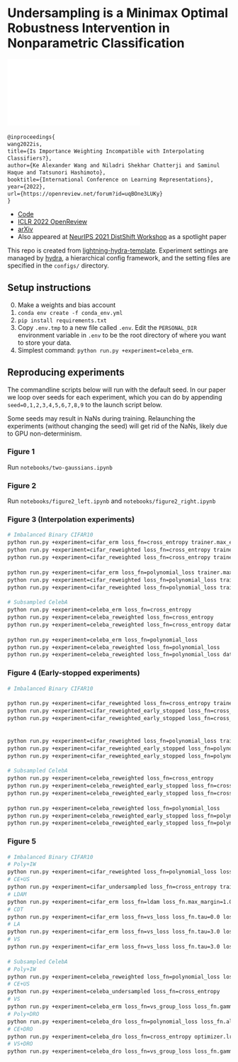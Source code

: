 # Undersampling is a Minimax Optimal Robustness Intervention in Nonparametric Classification

![Polynomially-tailed loss correcting for distribution shift](media/linear_intuition.pdf)
```
@inproceedings{
wang2022is,
title={Is Importance Weighting Incompatible with Interpolating Classifiers?},
author={Ke Alexander Wang and Niladri Shekhar Chatterji and Saminul Haque and Tatsunori Hashimoto},
booktitle={International Conference on Learning Representations},
year={2022},
url={https://openreview.net/forum?id=uqBOne3LUKy}
}
```

- [Code](https://github.com/KeAWang/importance-weighting-interpolating-classifiers)
- [ICLR 2022 OpenReview](https://openreview.net/forum?id=uqBOne3LUKy)
- [arXiv](https://arxiv.org/abs/2112.12986)
- Also appeared at [NeurIPS 2021 DistShift Workshop](https://sites.google.com/view/distshift2021) as a spotlight paper

This repo is created from [lightning-hydra-template](https://github.com/ashleve/lightning-hydra-template).
Experiment settings are managed by [hydra](https://hydra.cc/), a hierarchical config framework, and the setting files are specified in the `configs/` directory.

## Setup instructions

0. Make a weights and bias account
1. `conda env create -f conda_env.yml`
2. `pip install requirements.txt`
3. Copy `.env.tmp` to a new file called `.env`. Edit the `PERSONAL_DIR` environment variable in `.env` to be the root directory of where you want to store your data.
4. Simplest command: `python run.py +experiment=celeba_erm`.

## Reproducing experiments

The commandline scripts below will run with the default seed. In our paper we loop over seeds for each experiment, which you can do by appending `seed=0,1,2,3,4,5,6,7,8,9` to the launch script below.

Some seeds may result in NaNs during training. Relaunching the experiments (without changing the seed) will get rid of the NaNs, likely due to GPU non-determinism.

### Figure 1

Run `notebooks/two-gaussians.ipynb`

### Figure 2

Run `notebooks/figure2_left.ipynb` and `notebooks/figure2_right.ipynb`

### Figure 3 (Interpolation experiments)

```bash
# Imbalanced Binary CIFAR10
python run.py +experiment=cifar_erm loss_fn=cross_entropy trainer.max_epochs=400
python run.py +experiment=cifar_reweighted loss_fn=cross_entropy trainer.max_epochs=400
python run.py +experiment=cifar_reweighted loss_fn=cross_entropy trainer.max_epochs=400 datamodule.train_weight_exponent=1.5 optimizer.momentum=0. optimizer.lr=0.008 

python run.py +experiment=cifar_erm loss_fn=polynomial_loss trainer.max_epochs=400
python run.py +experiment=cifar_reweighted loss_fn=polynomial_loss trainer.max_epochs=400
python run.py +experiment=cifar_reweighted loss_fn=polynomial_loss trainer.max_epochs=400 datamodule.train_weight_exponent=1.5 optimizer.momentum=0. optimizer.lr=0.008 

# Subsampled CelebA
python run.py +experiment=celeba_erm loss_fn=cross_entropy 
python run.py +experiment=celeba_reweighted loss_fn=cross_entropy 
python run.py +experiment=celeba_reweighted loss_fn=cross_entropy datamodule.train_weight_exponent=2.0 trainer.max_epochs=100

python run.py +experiment=celeba_erm loss_fn=polynomial_loss
python run.py +experiment=celeba_reweighted loss_fn=polynomial_loss
python run.py +experiment=celeba_reweighted loss_fn=polynomial_loss datamodule.train_weight_exponent=2.0 trainer.max_epochs=100
```

### Figure 4 (Early-stopped experiments)

```bash
# Imbalanced Binary CIFAR10

python run.py +experiment=cifar_reweighted loss_fn=cross_entropy trainer.max_epochs=400
python run.py +experiment=cifar_reweighted_early_stopped loss_fn=cross_entropy trainer.max_epochs=400
python run.py +experiment=cifar_reweighted_early_stopped loss_fn=cross_entropy trainer.max_epochs=400 datamodule.train_weight_exponent=1.5 optimizer.momentum=0. optimizer.lr=0.008 


python run.py +experiment=cifar_reweighted loss_fn=polynomial_loss trainer.max_epochs=400
python run.py +experiment=cifar_reweighted_early_stopped loss_fn=polynomial_loss trainer.max_epochs=400
python run.py +experiment=cifar_reweighted_early_stopped loss_fn=polynomial_loss trainer.max_epochs=400 datamodule.train_weight_exponent=1.5 optimizer.momentum=0. optimizer.lr=0.008 

# Subsampled CelebA
python run.py +experiment=celeba_reweighted loss_fn=cross_entropy 
python run.py +experiment=celeba_reweighted_early_stopped loss_fn=cross_entropy
python run.py +experiment=celeba_reweighted_early_stopped loss_fn=cross_entropy datamodule.train_weight_exponent=2.0 trainer.max_epochs=100

python run.py +experiment=celeba_reweighted loss_fn=polynomial_loss
python run.py +experiment=celeba_reweighted_early_stopped loss_fn=polynomial_loss
python run.py +experiment=celeba_reweighted_early_stopped loss_fn=polynomial_loss datamodule.train_weight_exponent=2.0 trainer.max_epochs=100

```

### Figure 5

```bash
# Imbalanced Binary CIFAR10
# Poly+IW
python run.py +experiment=cifar_reweighted loss_fn=polynomial_loss loss_fn.alpha=2.0 datamodule.train_weight_exponent=3.0 optimizer.momentum=0. optimizer.lr=0.08 trainer.max_epochs=600
# CE+US
python run.py +experiment=cifar_undersampled loss_fn=cross_entropy trainer.max_epochs=600
# LDAM
python run.py +experiment=cifar_erm loss_fn=ldam loss_fn.max_margin=1.0 loss_fn.num_per_class="[4000, 400]" trainer.max_epochs=300 optimizer.lr=0.01
# CDT
python run.py +experiment=cifar_erm loss_fn=vs_loss loss_fn.tau=0.0 loss_fn.gamma=0.5 loss_fn.num_per_class="[4000, 400]" trainer.max_epochs=300 optimizer.lr=0.01
# LA
python run.py +experiment=cifar_erm loss_fn=vs_loss loss_fn.tau=3.0 loss_fn.gamma=0.0 loss_fn.num_per_class="[4000,400]" trainer.max_epochs=300 optimizer.lr=0.01
# VS
python run.py +experiment=cifar_erm loss_fn=vs_loss loss_fn.tau=3.0 loss_fn.gamma=0.3 loss_fn.num_per_class="[4000,400]" trainer.max_epochs=300 optimizer.lr=0.01

# Subsampled CelebA
# Poly+IW
python run.py +experiment=celeba_reweighted loss_fn=polynomial_loss loss_fn.alpha=2.0 datamodule.train_weight_exponent=2.5 trainer.max_epochs=200
# CE+US
python run.py +experiment=celeba_undersampled loss_fn=cross_entropy
# VS
python run.py +experiment=celeba_erm loss_fn=vs_group_loss loss_fn.gamma=0.4 loss_fn.num_per_group="[1446,1308,468,33]"
# Poly+DRO
python run.py +experiment=celeba_dro loss_fn=polynomial_loss loss_fn.alpha=2.0 optimizer.lr=0.001 trainer.max_epochs=200 model.adv_probs_lr=0.05
# CE+DRO
python run.py +experiment=celeba_dro loss_fn=cross_entropy optimizer.lr=0.001 trainer.max_epochs=200 model.adv_probs_lr=0.05
# VS+DRO
python run.py +experiment=celeba_dro loss_fn=vs_group_loss loss_fn.gamma=0.4 loss_fn.num_per_group="[1446,1308,468,33]" optimizer.lr=0.001 trainer.max_epochs=200 model.adv_probs_lr=0.05
```

